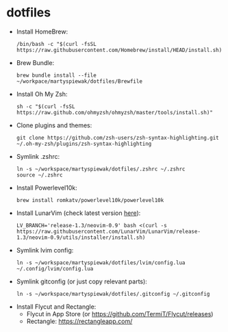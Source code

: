 # dotfiles

* Install HomeBrew:
  ```
  /bin/bash -c "$(curl -fsSL https://raw.githubusercontent.com/Homebrew/install/HEAD/install.sh)"
  ```
* Brew Bundle:
  ```
  brew bundle install --file ~/workpace/martyspiewak/dotfiles/Brewfile
  ```
* Install Oh My Zsh:
  ```
  sh -c "$(curl -fsSL https://raw.github.com/ohmyzsh/ohmyzsh/master/tools/install.sh)"
  ```
* Clone plugins and themes:
  ```
  git clone https://github.com/zsh-users/zsh-syntax-highlighting.git ~/.oh-my-zsh/plugins/zsh-syntax-highlighting
  ```
* Symlink .zshrc:
  ```
  ln -s ~/workspace/martyspiewak/dotfiles/.zshrc ~/.zshrc
  source ~/.zshrc
  ```
* Install Powerlevel10k:
  ```
  brew install romkatv/powerlevel10k/powerlevel10k
  ```
* Install LunarVim (check latest version [here](https://www.lunarvim.org/docs/installation#release)):
  ```
  LV_BRANCH='release-1.3/neovim-0.9' bash <(curl -s https://raw.githubusercontent.com/LunarVim/LunarVim/release-1.3/neovim-0.9/utils/installer/install.sh)
  ```
* Symlink lvim config:
  ```
  ln -s ~/workspace/martyspiewak/dotfiles/lvim/config.lua ~/.config/lvim/config.lua
  ```
* Symlink gitconfig (or just copy relevant parts):
  ```
  ln -s ~/workspace/martyspiewak/dotfiles/.gitconfig ~/.gitconfig
  ```
* Install Flycut and Rectangle:
  * Flycut in App Store (or https://github.com/TermiT/Flycut/releases)
  * Rectangle: https://rectangleapp.com/
